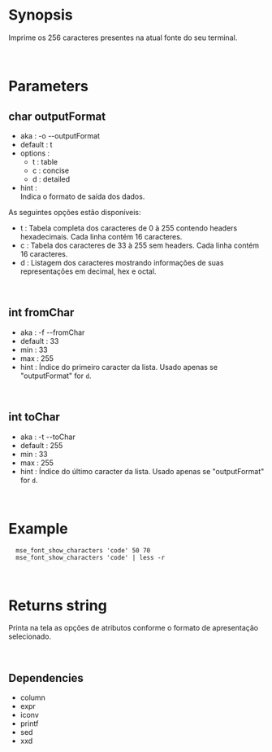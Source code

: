 # Synopsis

Imprime os 256 caracteres presentes na atual fonte do seu terminal.



&nbsp;

# Parameters

## char outputFormat

- aka       : -o --outputFormat
- default   : t
- options   : 
  - t : table
  - c : concise
  - d : detailed
- hint      :  
  Indica o formato de saída dos dados.

As seguintes opções estão disponíveis:

- t : Tabela completa dos caracteres de 0 à 255 contendo headers hexadecimais.
      Cada linha contém 16 caracteres.
- c : Tabela dos caracteres de 33 à 255 sem headers.
      Cada linha contém 16 caracteres.
- d : Listagem dos caracteres mostrando informações de suas representações em 
      decimal, hex e octal.


&nbsp;

## int fromChar

- aka       : -f --fromChar
- default   : 33
- min       : 33
- max       : 255
- hint      :
  Índice do primeiro caracter da lista.
  Usado apenas se "outputFormat" for `d`.



&nbsp;

## int toChar

- aka       : -t --toChar
- default   : 255
- min       : 33
- max       : 255
- hint      :
  Índice do último caracter da lista.
  Usado apenas se "outputFormat" for `d`.




&nbsp;

# Example

``` shell
  mse_font_show_characters 'code' 50 70
  mse_font_show_characters 'code' | less -r
```



&nbsp;

# Returns string

Printa na tela as opções de atributos conforme o formato de apresentação 
selecionado.



&nbsp;

## Dependencies

- column
- expr
- iconv
- printf
- sed
- xxd